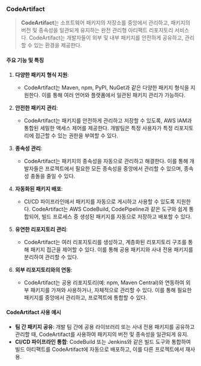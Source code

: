 ### CodeArtifact

> **CodeArtifact**는 소프트웨어 패키지의 저장소를 중앙에서 관리하고, 패키지의 버전 및 종속성을 일관되게 유지하는 완전 관리형 아티팩트 리포지토리 서비스다. CodeArtifact는 개발자들이 외부 및 내부 패키지를 안전하게 공유하고, 관리할 수 있는 환경을 제공한다. 

#### 주요 기능 및 특징

1. **다양한 패키지 형식 지원**:
    - CodeArtifact는 Maven, npm, PyPI, NuGet과 같은 다양한 패키지 형식을 지원한다. 이를 통해 여러 언어와 플랫폼에서 일관된 패키지 관리가 가능하다.

2. **안전한 패키지 관리**:
    - CodeArtifact는 패키지를 안전하게 관리하고 저장할 수 있도록, AWS IAM과 통합된 세밀한 액세스 제어를 제공한다. 개발팀은 특정 사용자가 특정 리포지토리에 접근할 수 있는 권한을 부여할 수 있다.

3. **종속성 관리**:
    - CodeArtifact는 패키지의 종속성을 자동으로 관리하고 해결한다. 이를 통해 개발자들은 프로젝트에서 필요한 모든 종속성을 중앙에서 관리할 수 있으며, 종속성 충돌을 줄일 수 있다.

4. **자동화된 패키지 배포**:
    - CI/CD 파이프라인에서 패키지를 자동으로 게시하고 사용할 수 있도록 지원한다. CodeArtifact는 AWS CodeBuild, CodePipeline과 같은 도구와 쉽게 통합되어, 빌드 프로세스 중 생성된 패키지를 자동으로 저장하고 배포할 수 있다.

5. **유연한 리포지토리 관리**:
    - CodeArtifact는 여러 리포지토리를 생성하고, 계층화된 리포지토리 구조를 통해 패키지 접근을 제어할 수 있다. 이를 통해 공용 패키지와 사내 전용 패키지를 분리하여 관리할 수 있다.

6. **외부 리포지토리와의 연동**:
    - CodeArtifact는 공용 리포지토리(예: npm, Maven Central)와 연동하여 외부 패키지를 가져와 사용하거나, 자체적으로 관리할 수 있다. 이를 통해 필요한 패키지를 중앙에서 관리하고, 프로젝트에 통합할 수 있다.

#### CodeArtifact 사용 예시

- **팀 간 패키지 공유**: 개발 팀 간에 공용 라이브러리 또는 사내 전용 패키지를 공유하고 관리할 때, CodeArtifact를 사용하여 패키지의 버전 및 종속성을 일관되게 유지.
- **CI/CD 파이프라인 통합**: CodeBuild 또는 Jenkins와 같은 빌드 도구와 통합하여 빌드 아티팩트를 CodeArtifact에 자동으로 배포하고, 이를 다른 프로젝트에서 재사용.
